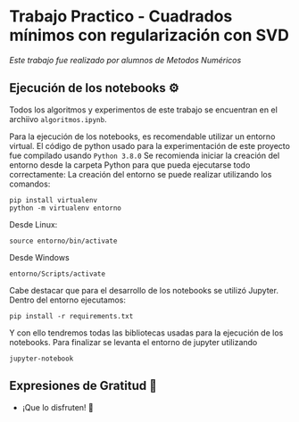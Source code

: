 # Trabajo Practico - Cuadrados mínimos con regularización con SVD

_Este trabajo fue realizado por alumnos de Metodos Numéricos_

## Ejecución de los notebooks ⚙️

Todos los algoritmos y experimentos de este trabajo se encuentran en el archiivo `algoritmos.ipynb`.

Para la ejecución de los notebooks, es recomendable utilizar un entorno virtual. El código de python usado para la experimentación de este proyecto fue compilado usando `Python 3.8.0`
Se recomienda iniciar la creación del entorno desde la carpeta Python para que pueda ejecutarse todo correctamente: La creación del entorno se puede realizar utilizando los comandos:

```
pip install virtualenv
python -m virtualenv entorno
```

Desde Linux:

```
source entorno/bin/activate
```

Desde Windows

```
entorno/Scripts/activate
```

Cabe destacar que para el desarrollo de los notebooks se utilizó Jupyter.
Dentro del entorno ejecutamos:

```
pip install -r requirements.txt
```

Y con ello tendremos todas las bibliotecas usadas para la ejecución de los notebooks. Para finalizar se levanta el entorno de jupyter utilizando

```
jupyter-notebook
```

## Expresiones de Gratitud 🎁

* ¡Que lo disfruten! 📢
